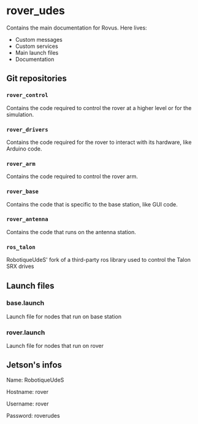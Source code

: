 # rover_udes

Contains the main documentation for Rovus.
Here lives:
 - Custom messages
 - Custom services
 - Main launch files
 - Documentation

## Git repositories

### `rover_control`
Contains the code required to control the rover at a higher level or for the simulation.
### `rover_drivers`
Contains the code required for the rover to interact with its hardware, like Arduino code.
### `rover_arm`
Contains the code required to control the rover arm.
### `rover_base`
Contains the code that is specific to the base station, like GUI code.
### `rover_antenna`
Contains the code that runs on the antenna station.
### `ros_talon`
RobotiqueUdeS' fork of a third-party ros library used to control the Talon SRX drives

## Launch files

### base.launch
Launch file for nodes that run on base station

### rover.launch
Launch file for nodes that run on rover

## Jetson's infos
Name: RobotiqueUdeS
>
Hostname: rover
>
Username: rover
>
Password: roverudes
